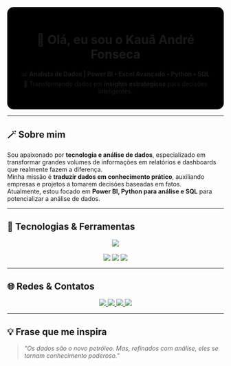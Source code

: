 <!-- Fundo escuro no estilo cards -->
<div align="center" style="background-color:#000000; padding:20px; border-radius:15px;">

# 🌌 Olá, eu sou o **Kauã André Fonseca**  

📊 **Analista de Dados | Power BI • Excel Avançado • Python • SQL**  
🔎 Transformando dados em **insights estratégicos** para decisões inteligentes.  

</div>

---

## 🪄 Sobre mim  
Sou apaixonado por **tecnologia e análise de dados**, especializado em transformar grandes volumes de informações em relatórios e dashboards que realmente fazem a diferença.  
Minha missão é **traduzir dados em conhecimento prático**, auxiliando empresas e projetos a tomarem decisões baseadas em fatos.  
Atualmente, estou focado em **Power BI, Python para análise e SQL** para potencializar a análise de dados.  

---

## 🚀 Tecnologias & Ferramentas  
<div align="center">  
  <img src="https://skillicons.dev/icons?i=python,git,github,vscode" />  
  <br><br>
  <img src="https://img.shields.io/badge/Power%20BI-F2C811?style=for-the-badge&logo=powerbi&logoColor=black" />
  <img src="https://img.shields.io/badge/Excel-217346?style=for-the-badge&logo=microsoft-excel&logoColor=white" />
  <img src="https://img.shields.io/badge/SQL-336791?style=for-the-badge&logo=postgresql&logoColor=white" />
</div>  

---

## 🌐 Redes & Contatos  
<div align="center">
  <a href="https://www.instagram.com/kauz.xyt_ofc/">
    <img src="https://img.shields.io/badge/Instagram-%23E4405F.svg?&style=for-the-badge&logo=instagram&logoColor=white" />
  </a>
  <a href="https://kauaandrefrontendwebdesiginer.netlify.app/">
    <img src="https://img.shields.io/badge/Portfólio-%23000000.svg?&style=for-the-badge&logo=react&logoColor=61DAFB" />
  </a>
  <a href="https://www.linkedin.com/in/kau%C3%A3-andr%C3%A9-fonseca-68b830341/">
    <img src="https://img.shields.io/badge/LinkedIn-%230077B5.svg?&style=for-the-badge&logo=linkedin&logoColor=white" />
  </a>
  <a href="mailto:kauafacebook123@gmail.com">
    <img src="https://img.shields.io/badge/Email-D14836?style=for-the-badge&logo=gmail&logoColor=white" />
  </a>
</div>  

---

## 💡 Frase que me inspira  
> _"Os dados são o novo petróleo. Mas, refinados com análise, eles se tornam conhecimento poderoso."_  
